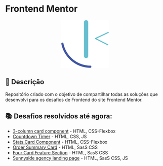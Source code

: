 # Frontend Mentor

<p align="center">
  <img src="frontend-mentor-logo.png" width="150" height="150"/>
</p>

## 🚀 Descrição
Repositório criado com o objetivo de compartilhar todas as soluções que desenvolvi para os desafios de Frontend do site Frontend Mentor.

## 📚 Desafios resolvidos até agora:
  - [3-column card component](https://github.com/kevenalves/Frontend-Mentor-Challenges/tree/main/3column-card-component) - HTML, CSS-Flexbox
  - [Countdown Timer](https://github.com/kevenalves/Frontend-Mentor-Challenges/tree/main/countdown-Timer) - HTML, CSS, JS
  - [Stats Card Component](https://github.com/kevenalves/Frontend-Mentor-Challenges/tree/main/stats-card-component) - HTML, CSS-Flexbox
  - [Order Summary Card](https://github.com/kevenalves/Frontend-Mentor-Challenges/tree/main/order-summary-component) - HTML, SasS CSS
  - [Four Card Feature Section](https://github.com/kevenalves/Frontend-Mentor-Challenges/tree/main/four-card-feature-section) - HTML, SasS CSS
  - [Sunnyside agency landing page](https://github.com/kevenalves/Frontend-Mentor-Challenges/tree/main/sunnyside-agency-landing-page) - HTML, SasS CSS, JS

